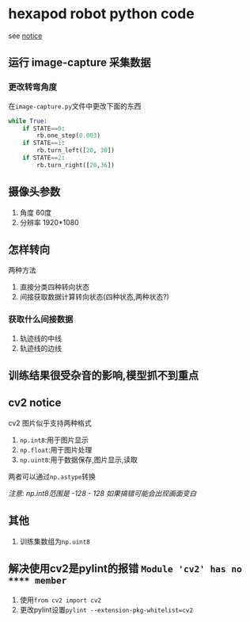 # hexapod robot python code

see [notice](./NOTICE.md)

## 运行 image-capture 采集数据

### 更改转弯角度

在`image-capture.py`文件中更改下面的东西

``` python
while True:
    if STATE==0:
        rb.one_step(0.003)
    if STATE==1:
        rb.turn_left([20, 30])
    if STATE==2:
        rb.turn_right([20,36])
```

## 摄像头参数

1. 角度 60度
2. 分辨率 1920*1080

## 怎样转向

两种方法

1. 直接分类四种转向状态
2. 间接获取数据计算转向状态(四种状态,两种状态?)

### 获取什么间接数据

1. 轨迹线的中线
2. 轨迹线的边线

## 训练结果很受杂音的影响,模型抓不到重点

## cv2 notice

cv2 图片似乎支持两种格式

1. `np.int8`:用于图片显示
2. `np.float`:用于图片处理
3. `np.uint8`:用于数据保存,图片显示,读取

两者可以通过`np.astype`转换

*注意: np.int8范围是 -128 - 128 如果搞错可能会出现画面变白*

## 其他

1. 训练集数组为`np.uint8`

## 解决使用cv2是pylint的报错  `Module 'cv2' has no **** member`

1. 使用`from cv2 import cv2`
2. 更改pylint设置`pylint --extension-pkg-whitelist=cv2`
